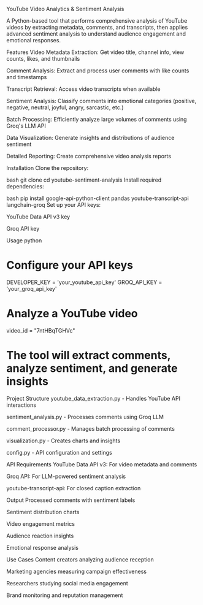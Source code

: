YouTube Video Analytics & Sentiment Analysis

A Python-based tool that performs comprehensive analysis of YouTube videos by extracting metadata, comments, and transcripts, then applies advanced sentiment analysis to understand audience engagement and emotional responses.

Features
Video Metadata Extraction: Get video title, channel info, view counts, likes, and thumbnails

Comment Analysis: Extract and process user comments with like counts and timestamps

Transcript Retrieval: Access video transcripts when available

Sentiment Analysis: Classify comments into emotional categories (positive, negative, neutral, joyful, angry, sarcastic, etc.)

Batch Processing: Efficiently analyze large volumes of comments using Groq's LLM API

Data Visualization: Generate insights and distributions of audience sentiment

Detailed Reporting: Create comprehensive video analysis reports

Installation
Clone the repository:

bash
git clone <your-repo-url>
cd youtube-sentiment-analysis
Install required dependencies:

bash
pip install google-api-python-client pandas youtube-transcript-api langchain-groq
Set up your API keys:

YouTube Data API v3 key

Groq API key

Usage
python
# Configure your API keys
DEVELOPER_KEY = 'your_youtube_api_key'
GROQ_API_KEY = 'your_groq_api_key'

# Analyze a YouTube video
video_id = "7ntHBqTGHVc"
# The tool will extract comments, analyze sentiment, and generate insights
Project Structure
youtube_data_extraction.py - Handles YouTube API interactions

sentiment_analysis.py - Processes comments using Groq LLM

comment_processor.py - Manages batch processing of comments

visualization.py - Creates charts and insights

config.py - API configuration and settings

API Requirements
YouTube Data API v3: For video metadata and comments

Groq API: For LLM-powered sentiment analysis

youtube-transcript-api: For closed caption extraction

Output
Processed comments with sentiment labels

Sentiment distribution charts

Video engagement metrics

Audience reaction insights

Emotional response analysis

Use Cases
Content creators analyzing audience reception

Marketing agencies measuring campaign effectiveness

Researchers studying social media engagement

Brand monitoring and reputation management
